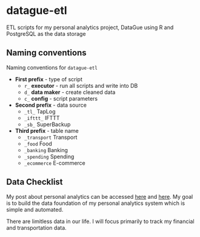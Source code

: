 # datague-etl

ETL scripts for my personal analytics project, DataGue using R and PostgreSQL as the data storage

## Naming conventions

Naming conventions for `datague-etl`

* __First prefix__ - type of script
	* `r_` __executor__ - run all scripts and write into DB
	* `d_` __data maker__ - create cleaned data
	* `c_` __config__ - script parameters
* __Second prefix__ - data source
	* `_tl_` TapLog
	* `_ifttt_` IFTTT
	* `_sb_` SuperBackup
* __Third prefix__ - table name
	* `_transport` Transport
	* `_food` Food
	* `_banking` Banking
	* `_spending` Spending
	* `_ecommerce` E-commerce

## Data Checklist

My post about personal analytics can be accessed [here](http://rasyidridha.com/blog/personal-analytics/) and [here](http://rasyidridha.com/blog/collect-all-the-data/). My goal is to build the data foundation of my personal analytics system which is simple and automated.

There are limitless data in our life. I will focus primarily to track my financial and transportation data.




